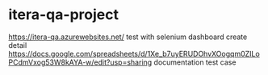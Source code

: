# itera-qa-project
https://itera-qa.azurewebsites.net/ test with selenium dashboard create detail
https://docs.google.com/spreadsheets/d/1Xe_b7uyERUDOhvXOogqm0ZILoPCdmVxog53W8kAYA-w/edit?usp=sharing documentation test case
